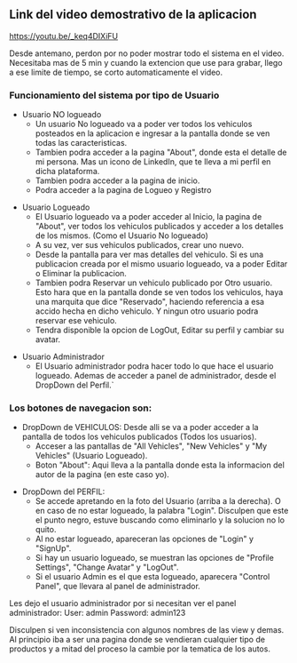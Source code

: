 ## Link del video demostrativo de la aplicacion
https://youtu.be/_keq4DIXiFU


Desde antemano, perdon por no poder mostrar todo el sistema en el video. Necesitaba mas de 5 min y cuando la extencion que use para grabar, llego a ese limite de tiempo, se corto automaticamente el video.

### Funcionamiento del sistema por tipo de Usuario
* Usuario NO logueado
    * Un usuario No logueado va a poder ver todos los vehiculos posteados en la aplicacion e ingresar a la pantalla donde se ven todas las caracteristicas.
    * Tambien podra acceder a la pagina "About", donde esta el detalle de mi persona. Mas un icono de LinkedIn, que te lleva a mi perfil en dicha plataforma.
    * Tambien podra acceder a la pagina de inicio.
    * Podra acceder a la pagina de Logueo y Registro
+ Usuario Logueado
    - El Usuario logueado va a poder acceder al Inicio, la pagina de "About", ver todos los vehiculos publicados y acceder a los detalles de los mismos. (Como el Usuario No logueado)
    - A su vez, ver sus vehiculos publicados, crear uno nuevo.
    - Desde la pantalla para ver mas detalles del vehiculo. Si es una publicacion creada por el mismo usuario logueado, va a poder Editar o Eliminar la publicacion.
    - Tambien podra Reservar un vehiculo publicado por Otro usuario. Esto hara que en la pantalla donde se ven todos los vehiculos, haya una marquita que dice "Reservado", haciendo referencia a esa accido hecha en dicho vehiculo. Y ningun otro usuario podra reservar ese vehiculo.
    - Tendra disponible la opcion de LogOut, Editar su perfil y cambiar su avatar.
- Usuario Administrador
    - El Usuario administrador podra hacer todo lo que hace el usuario logueado. Ademas de acceder a panel de administrador, desde el DropDown del Perfil.`


### Los botones de navegacion son:
* DropDown de VEHICULOS: Desde alli se va a poder acceder a la pantalla de todos los vehiculos publicados (Todos los usuarios).
    * Acceser a las pantallas de "All Vehicles", "New Vehicles" y "My Vehicles" (Usuario Logueado).
    * Boton "About": Aqui lleva a la pantalla donde esta la informacion del autor de la pagina (en este caso yo).
- DropDown del PERFIL: 
    - Se accede apretando en la foto del Usuario (arriba a la derecha). O en caso de no estar logueado, la palabra "Login". Disculpen que este el punto negro, estuve buscando como eliminarlo y la solucion no lo quito.
    - Al no estar logueado, apareceran las opciones de "Login" y "SignUp".
    - Si hay un usuario logueado, se muestran las opciones de "Profile Settings", "Change Avatar" y "LogOut".
    - Si el usuario Admin es el que esta logueado, aparecera "Control Panel", que llevara al panel de administrador.

Les dejo el usuario administrador por si necesitan ver el panel administrador:
User:       admin
Password:   admin123


Disculpen si ven inconsistencia con algunos nombres de las view y demas. Al principio iba a ser una pagina donde se vendieran cualquier tipo de productos y a mitad del proceso la cambie por la tematica de los autos.